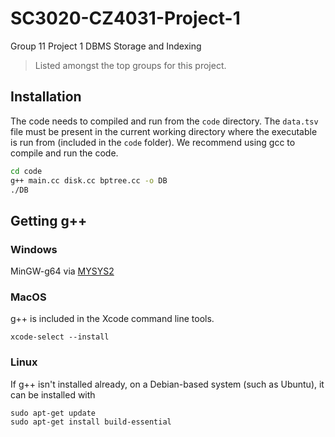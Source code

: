 # SC3020-CZ4031-Project-1
Group 11 Project 1 DBMS Storage and Indexing
> Listed amongst the top groups for this project.

## Installation
The code needs to compiled and run from the `code` directory. The `data.tsv` file must be present in the current working directory where the executable is run from (included in the `code` folder). We recommend using gcc to compile and run the code.  
```sh
cd code
g++ main.cc disk.cc bptree.cc -o DB
./DB
```

## Getting g++

### Windows
MinGW-g64 via [MYSYS2](https://www.msys2.org/)

### MacOS
g++ is included in the Xcode command line tools.
```
xcode-select --install
```

### Linux
If g++ isn't installed already, on a Debian-based system (such as Ubuntu), it can be installed with
```
sudo apt-get update
sudo apt-get install build-essential
```
